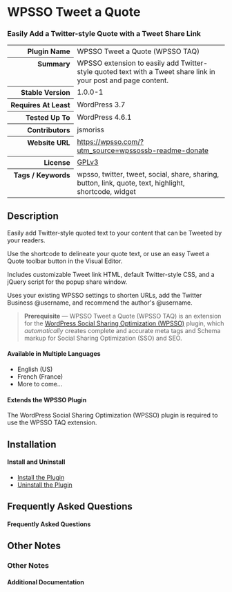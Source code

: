 <h1>WPSSO Tweet a Quote</h1><h3>Easily Add a Twitter-style Quote with a Tweet Share Link</h3>

<table>
<tr><th align="right" valign="top" nowrap>Plugin Name</th><td>WPSSO Tweet a Quote (WPSSO TAQ)</td></tr>
<tr><th align="right" valign="top" nowrap>Summary</th><td>WPSSO extension to easily add Twitter-style quoted text with a Tweet share link in your post and page content.</td></tr>
<tr><th align="right" valign="top" nowrap>Stable Version</th><td>1.0.0-1</td></tr>
<tr><th align="right" valign="top" nowrap>Requires At Least</th><td>WordPress 3.7</td></tr>
<tr><th align="right" valign="top" nowrap>Tested Up To</th><td>WordPress 4.6.1</td></tr>
<tr><th align="right" valign="top" nowrap>Contributors</th><td>jsmoriss</td></tr>
<tr><th align="right" valign="top" nowrap>Website URL</th><td><a href="https://wpsso.com/?utm_source=wpssossb-readme-donate">https://wpsso.com/?utm_source=wpssossb-readme-donate</a></td></tr>
<tr><th align="right" valign="top" nowrap>License</th><td><a href="https://www.gnu.org/licenses/gpl.txt">GPLv3</a></td></tr>
<tr><th align="right" valign="top" nowrap>Tags / Keywords</th><td>wpsso, twitter, tweet, social, share, sharing, button, link, quote, text, highlight, shortcode, widget</td></tr>
</table>

<h2>Description</h2>

<p>Easily add Twitter-style quoted text to your content that can be Tweeted by your readers.</p>

<p>Use the shortcode to delineate your quote text, or use an easy Tweet a Quote toolbar button in the Visual Editor.</p>

<p>Includes customizable Tweet link HTML, default Twitter-style CSS, and a jQuery script for the popup share window.</p>

<p>Uses your existing WPSSO settings to shorten URLs, add the Twitter Business @username, and recommend the author's @username.</p>

<blockquote>
<p><strong>Prerequisite</strong> &mdash; WPSSO Tweet a Quote (WPSSO TAQ) is an extension for the <a href="https://wordpress.org/plugins/wpsso/">WordPress Social Sharing Optimization (WPSSO)</a> plugin, which <em>automatically</em> creates complete and accurate meta tags and Schema markup for Social Sharing Optimization (SSO) and SEO.</p>
</blockquote>

<h4>Available in Multiple Languages</h4>

<ul>
<li>English (US)</li>
<li>French (France)</li>
<li>More to come...</li>
</ul>

<h4>Extends the WPSSO Plugin</h4>

<p>The WordPress Social Sharing Optimization (WPSSO) plugin is required to use the WPSSO TAQ extension.</p>


<h2>Installation</h2>

<h4>Install and Uninstall</h4>

<ul>
<li><a href="https://wpsso.com/codex/plugins/wpsso-tweet-a-quote/installation/install-the-plugin/">Install the Plugin</a></li>
<li><a href="https://wpsso.com/codex/plugins/wpsso-tweet-a-quote/installation/uninstall-the-plugin/">Uninstall the Plugin</a></li>
</ul>


<h2>Frequently Asked Questions</h2>

<h4>Frequently Asked Questions</h4>


<h2>Other Notes</h2>

<h3>Other Notes</h3>
<h4>Additional Documentation</h4>

